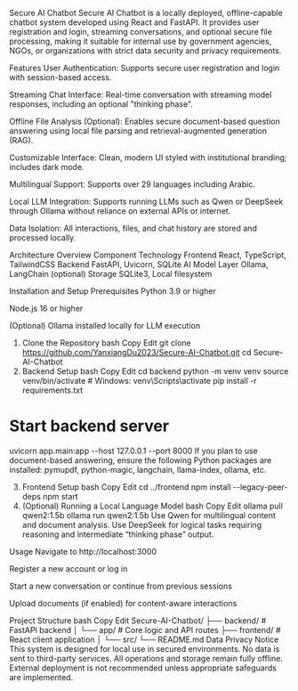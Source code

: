 Secure AI Chatbot
Secure AI Chatbot is a locally deployed, offline-capable chatbot system developed using React and FastAPI. It provides user registration and login, streaming conversations, and optional secure file processing, making it suitable for internal use by government agencies, NGOs, or organizations with strict data security and privacy requirements.

Features
User Authentication: Supports secure user registration and login with session-based access.

Streaming Chat Interface: Real-time conversation with streaming model responses, including an optional "thinking phase".

Offline File Analysis (Optional): Enables secure document-based question answering using local file parsing and retrieval-augmented generation (RAG).

Customizable Interface: Clean, modern UI styled with institutional branding; includes dark mode.

Multilingual Support: Supports over 29 languages including Arabic.

Local LLM Integration: Supports running LLMs such as Qwen or DeepSeek through Ollama without reliance on external APIs or internet.

Data Isolation: All interactions, files, and chat history are stored and processed locally.

Architecture Overview
Component	Technology
Frontend	React, TypeScript, TailwindCSS
Backend	FastAPI, Uvicorn, SQLite
AI Model Layer	Ollama, LangChain (optional)
Storage	SQLite3, Local filesystem

Installation and Setup
Prerequisites
Python 3.9 or higher

Node.js 16 or higher

(Optional) Ollama installed locally for LLM execution

1. Clone the Repository
bash
Copy
Edit
git clone https://github.com/YanxiangDu2023/Secure-AI-Chatbot.git
cd Secure-AI-Chatbot
2. Backend Setup
bash
Copy
Edit
cd backend
python -m venv venv
source venv/bin/activate  # Windows: venv\Scripts\activate
pip install -r requirements.txt

# Start backend server
uvicorn app.main:app --host 127.0.0.1 --port 8000
If you plan to use document-based answering, ensure the following Python packages are installed:
pymupdf, python-magic, langchain, llama-index, ollama, etc.

3. Frontend Setup
bash
Copy
Edit
cd ../frontend
npm install --legacy-peer-deps
npm start
4. (Optional) Running a Local Language Model
bash
Copy
Edit
ollama pull qwen2:1.5b
ollama run qwen2:1.5b
Use Qwen for multilingual content and document analysis.
Use DeepSeek for logical tasks requiring reasoning and intermediate “thinking phase” output.

Usage
Navigate to http://localhost:3000

Register a new account or log in

Start a new conversation or continue from previous sessions

Upload documents (if enabled) for content-aware interactions

Project Structure
bash
Copy
Edit
Secure-AI-Chatbot/
├── backend/           # FastAPI backend
│   └── app/           # Core logic and API routes
├── frontend/          # React client application
│   └── src/
└── README.md
Data Privacy Notice
This system is designed for local use in secured environments.
No data is sent to third-party services. All operations and storage remain fully offline.
External deployment is not recommended unless appropriate safeguards are implemented.

